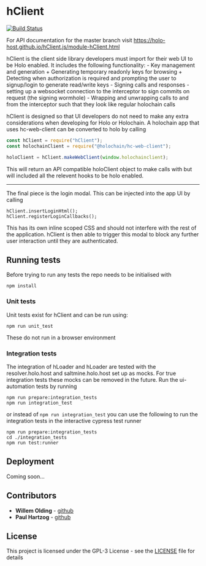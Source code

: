 # hClient

[![Build Status](https://travis-ci.org/Holo-Host/hClient.js.png)](https://travis-ci.org/Holo-Host/hClient.js)

For API documentation for the master branch visit https://holo-host.github.io/hClient.js/module-hClient.html

hClient is the client side library developers must import for their web UI to be Holo enabled. It includes the following functionality:
    - Key management and generation
        + Generating temporary readonly keys for browsing
        + Detecting when authorization is required and prompting the user to signup/login to generate read/write keys
    - Signing calls and responses
    - setting up a websocket connection to the interceptor to sign commits on request (the signing wormhole)
    -  Wrapping and unwrapping calls to and from the interceptor such that they look like regular holochain calls

hClient is designed so that UI developers do not need to make any extra considerations when developing for Holo or Holochain. A holochain app that uses hc-web-client can be converted to holo by calling

```javascript
const hClient = require("hClient");
const holochainClient = require("@holochain/hc-web-client");

holoClient = hClient.makeWebClient(window.holochainclient);
```


This will return an API compatible holoClient object to make calls with but will included all the relevent hooks to be holo enabled.

---

The final piece is the login modal. This can be injected into the app UI by calling

```
hClient.insertLoginHtml();
hClient.registerLoginCallbacks();
```

This has its own inline scoped CSS and should not interfere with the rest of the application. hClient is then able to trigger this modal to block any further user interaction until they are authenticated.

## Running tests

Before trying to run any tests the repo needs to be initialised with
```
npm install
```

### Unit tests

Unit tests exist for hClient and can be run using:
```
npm run unit_test
```

These do not run in a browser environment

### Integration tests

The integration of hLoader and hLoader are tested with the resolver.holo.host and saltmine.holo.host set up as mocks. For true integration tests these mocks can be removed in the future. Run the ui-automation tests by running

```
npm run prepare:integration_tests
npm run integration_test
```

or instead of `npm run integration_test` you can use the following to run the integration tests in the interactive cypress test runner
```
npm run prepare:integration_tests
cd ./integration_tests
npm run test:runner
```

## Deployment

Coming soon...

## Contributors

* **Willem Olding** - [github](https://github.com/willemolding)
* **Paul Hartzog** - [github](https://github.com/paulbhartzog-holo)

## License

This project is licensed under the GPL-3 License - see the [LICENSE](LICENSE) file for details
